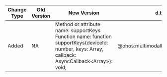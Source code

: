 | Change Type | Old Version | New Version | d.ts File |
| ---- | ------ | ------ | -------- |
|Added|NA|Method or attribute name: supportKeys<br>Function name: function supportKeys(deviceId: number, keys: Array<KeyCode>, callback: AsyncCallback<Array<boolean>>): void;|@ohos.multimodalInput.inputDevice.d.ts|
